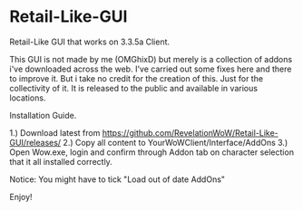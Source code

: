 # Retail-Like-GUI
Retail-Like GUI that works on 3.3.5a Client.


This GUI is not made by me (OMGhixD) but merely is a collection of addons i've downloaded across the web. I've carried out some fixes here and there to improve it. But i take no credit for the creation of this. Just for the collectivity of it. It is released to the public and available in various locations.

Installation Guide.

1.) Download latest from https://github.com/RevelationWoW/Retail-Like-GUI/releases/
2.) Copy all content to YourWoWClient/Interface/AddOns
3.) Open Wow.exe, login and confirm through Addon tab on character selection that it all installed correctly.

Notice: You might have to tick "Load out of date AddOns"

Enjoy!
